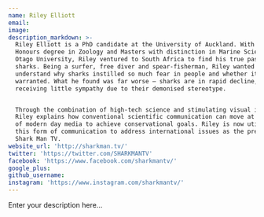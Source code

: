 ```yaml
---
name: Riley Elliott
email:
image:
description_markdown: >-
  Riley Elliott is a PhD candidate at the University of Auckland. With an
  Honours degree in Zoology and Masters with distinction in Marine Science from
  Otago University, Riley ventured to South Africa to find his true passion -
  sharks. Being a surfer, free diver and spear-fisherman, Riley wanted to
  understand why sharks instilled so much fear in people and whether it was
  warranted. What he found was far worse – sharks are in rapid decline,
  receiving little sympathy due to their demonised stereotype.


  Through the combination of high-tech science and stimulating visual imagery,
  Riley explains how conventional scientific communication can move at the speed
  of modern day media to achieve conservational goals. Riley is now utilising
  this form of communication to address international issues as the presenter of
  Shark Man TV.
website_url: 'http://sharkman.tv/'
twitter: 'https://twitter.com/SHARKMANTV'
facebook: 'https://www.facebook.com/sharkmantv/'
google_plus:
github_username:
instagram: 'https://www.instagram.com/sharkmantv/'
---
```


Enter your description here...

